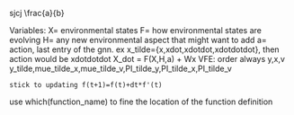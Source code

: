 sjcj \frac{a}{b}


Variables:
    X= environmental states
    F= how environmental states are evolving
    H= any new environmental aspect that might want to add
    a= action, last entry of the gnn. ex x_tilde={x,xdot,xdotdot,xdotdotdot}, then action would be xdotdotdot
    X_dot = F(X,H,a) + Wx
    VFE:
        order always y,x,v
        y_tilde,mue_tilde_x,mue_tilde_v,PI_tilde_y,PI_tilde_x,PI_tilde_v
    
    stick to updating f(t+1)=f(t)+dt*f'(t)



use which(function_name) to fine the location of the function definition
